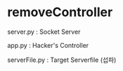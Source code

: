 # removeController

server.py : Socket Server  

app.py : Hacker's Controller  

serverFile.py : Target Serverfile (섭파)